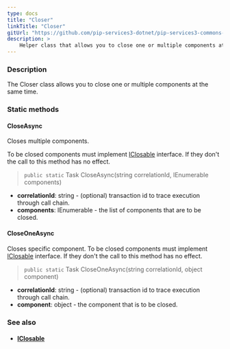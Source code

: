```yaml
---
type: docs
title: "Closer"
linkTitle: "Closer"
gitUrl: "https://github.com/pip-services3-dotnet/pip-services3-commons-dotnet"
description: >
    Helper class that allows you to close one or multiple components at the same time.
---
```


### Description

The Closer class allows you to close one or multiple components at the same time.

### Static methods

#### CloseAsync
Closes multiple components.

To be closed components must implement [IClosable](../iclosable) interface.
If they don't the call to this method has no effect.

> `public static` Task CloseAsync(string correlationId, IEnumerable components)

- **correlationId**: string - (optional) transaction id to trace execution through call chain.
- **components**: IEnumerable - the list of components that are to be closed.

#### CloseOneAsync
Closes specific component.
To be closed components must implement [IClosable](../iclosable) interface.
If they don't the call to this method has no effect.

> `public static` Task CloseOneAsync(string correlationId, object component)

- **correlationId**: string - (optional) transaction id to trace execution through call chain.
- **component**: object - the component that is to be closed.

### See also
- #### [IClosable](../iclosable)
